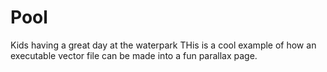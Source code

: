 # Pool
Kids having a great day at the waterpark
THis is a cool example of how an executable vector file can be made into a fun parallax page.
